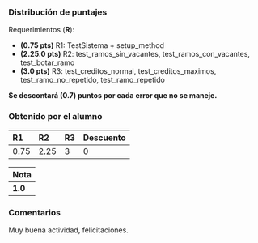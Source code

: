 ﻿### Distribución de puntajes

Requerimientos (**R**):

* **(0.75 pts)** R1: TestSistema + setup_method
* **(2.25.0 pts)** R2: test_ramos_sin_vacantes, test_ramos_con_vacantes, test_botar_ramo
* **(3.0 pts)** R3: test_creditos_normal, test_creditos_maximos, test_ramo_no_repetido, test_ramo_repetido

**Se descontará (0.7) puntos por cada error que no se maneje.**

### Obtenido por el alumno
| R1 | R2 | R3 | Descuento |
|:---|:---|:---|:---|
| 0.75 | 2.25 | 3 | 0 |

| Nota |
|:-----|
| **1.0** |

### Comentarios
Muy buena actividad, felicitaciones.
